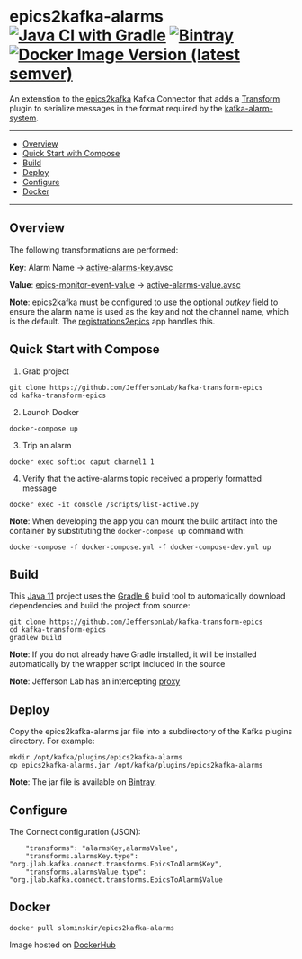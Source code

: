 # epics2kafka-alarms [![Java CI with Gradle](https://github.com/JeffersonLab/epics2kafka-alarms/workflows/Java%20CI%20with%20Gradle/badge.svg)](https://github.com/JeffersonLab/epics2kafka-alarms/actions?query=workflow%3A%22Java+CI+with+Gradle%22) [![Bintray](https://img.shields.io/bintray/v/slominskir/maven/epics2kafka-alarms?label=Bintray)](https://bintray.com/slominskir/maven/epics2kafka-alarms) [![Docker Image Version (latest semver)](https://img.shields.io/docker/v/slominskir/epics2kafka-alarms?sort=semver&label=DockerHub)](https://hub.docker.com/r/slominskir/epics2kafka-alarms)
An extenstion to the [epics2kafka](https://github.com/JeffersonLab/epics2kafka) Kafka Connector that adds a [Transform](https://kafka.apache.org/documentation.html#connect_transforms) plugin to serialize messages in the format required by the [kafka-alarm-system](https://github.com/JeffersonLab/kafka-alarm-system).

---
- [Overview](https://github.com/JeffersonLab/kafka-alarm-system#overview)
- [Quick Start with Compose](https://github.com/JeffersonLab/kafka-alarm-system#quick-start-with-compose)
- [Build](https://github.com/JeffersonLab/kafka-alarm-system#build)
- [Deploy](https://github.com/JeffersonLab/kafka-alarm-system#deploy)
- [Configure](https://github.com/JeffersonLab/kafka-alarm-system#configure)
- [Docker](https://github.com/JeffersonLab/kafka-alarm-system#docker)
---

## Overview
The following transformations are performed:

**Key**: Alarm Name -> [active-alarms-key.avsc](https://github.com/JeffersonLab/kafka-alarm-system/blob/master/schemas/active-alarms-key.avsc)

**Value**: [epics-monitor-event-value](https://github.com/JeffersonLab/epics2kafka/blob/master/src/main/java/org/jlab/kafka/connect/CASourceTask.java#L42-L54) -> [active-alarms-value.avsc](https://github.com/JeffersonLab/kafka-alarm-system/blob/master/schemas/active-alarms-value.avsc)

**Note**: epics2kafka must be configured to use the optional _outkey_ field to ensure the alarm name is used as the key and not the channel name, which is the default.  The [registrations2epics](https://github.com/JeffersonLab/registrations2epics) app handles this.

## Quick Start with Compose 
1. Grab project
```
git clone https://github.com/JeffersonLab/kafka-transform-epics
cd kafka-transform-epics
```
2. Launch Docker
```
docker-compose up
```
3. Trip an alarm
```
docker exec softioc caput channel1 1
```
4. Verify that the active-alarms topic received a properly formatted message 
```
docker exec -it console /scripts/list-active.py
```

**Note**: When developing the app you can mount the build artifact into the container by substituting the `docker-compose up` command with:
```
docker-compose -f docker-compose.yml -f docker-compose-dev.yml up
```

## Build
This [Java 11](https://adoptopenjdk.net/) project uses the [Gradle 6](https://gradle.org/) build tool to automatically download dependencies and build the project from source:

```
git clone https://github.com/JeffersonLab/kafka-transform-epics
cd kafka-transform-epics
gradlew build
```
**Note**: If you do not already have Gradle installed, it will be installed automatically by the wrapper script included in the source

**Note**: Jefferson Lab has an intercepting [proxy](https://gist.github.com/slominskir/92c25a033db93a90184a5994e71d0b78)
## Deploy
Copy the epics2kafka-alarms.jar file into a subdirectory of the Kafka plugins directory.  For example:
```
mkdir /opt/kafka/plugins/epics2kafka-alarms
cp epics2kafka-alarms.jar /opt/kafka/plugins/epics2kafka-alarms
```
**Note**: The jar file is available on [Bintray](https://dl.bintray.com/slominskir/maven/org/jlab/kafka/connect/transform/epics2kafka-alarms/).
## Configure
The Connect configuration (JSON):
```
    "transforms": "alarmsKey,alarmsValue",
    "transforms.alarmsKey.type": "org.jlab.kafka.connect.transforms.EpicsToAlarm$Key",
    "transforms.alarmsValue.type": "org.jlab.kafka.connect.transforms.EpicsToAlarm$Value
```
## Docker
```
docker pull slominskir/epics2kafka-alarms
```
Image hosted on [DockerHub](https://hub.docker.com/r/slominskir/epics2kafka-alarms)
